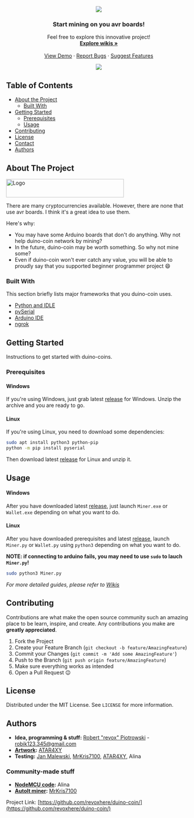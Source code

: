 <!--
*** Official duino coin readme
*** copyright by revox, 2019
*** Thanks to: othneildrew for providing nice template!
-->

<!-- LOGO -->
<br />
<p align="center">
  <a href="https://github.com/revoxhere/duino-coin">
    <img src="https://i.imgur.com/ZRRGDjs.png">
  </a>

  <h3 align="center">Start mining on you avr boards!</h3>

  <p align="center">
    Feel free to explore this innovative project! 
    <br />
    <a href="https://github.com/revoxhere/duino-coin/wiki"><strong>Explore wikis »</strong></a>
    <br />
    <br />
    <a href="https://github.com/revoxhere/duino-coin/">View Demo</a>
    ·
    <a href="https://github.com/revoxhere/duino-coin/issues">Report Bugs</a>
    ·
    <a href="https://github.com/revoxhere/duino-coin/issues">Suggest Features</a>
  </p>
</p>
<p align="center">
  <a href="https://github.com/revoxhere/duino-coin">
    <img src="https://i.imgur.com/4aKM2KU.png">
  </a>
</p>

<!-- TABLE OF CONTENTS -->
## Table of Contents

* [About the Project](#about-the-project)
  * [Built With](#built-with)
* [Getting Started](#getting-started)
  * [Prerequisites](#prerequisites)
  * [Usage](#usage)
* [Contributing](#contributing)
* [License](#license)
* [Contact](#contact)
* [Authors](#authors)


<!-- ABOUT THE PROJECT -->
## About The Project

 <a href="https://github.com/revoxhere/duino-coin">
  <img src="https://i.imgur.com/XxdhsUm.png" alt="Logo" width="320" height="50">
 </a>

There are many cryptocurrencies available. However, there are none that use avr boards. I think it's a great idea to use them.

Here's why:
* You may have some Arduino boards that don't do anything. Why not help duino-coin network by mining?
* In the future, duino-coin may be worth something. So why not mine some?
* Even if duino-coin won't ever catch any value, you will be able to proudly say that you supported beginner programmer project :smile:

### Built With
This section briefly lists major frameworks that you duino-coin uses.
* [Python and IDLE](https://www.python.org)
* [pySerial](https://pythonhosted.org/pyserial/)
* [Arduino IDE](https://www.arduino.cc)
* [ngrok](https://ngrok.com)

<!-- GETTING STARTED -->
## Getting Started

Instructions to get started with duino-coins.

### Prerequisites

#### Windows
If you're using Windows, just grab latest [release](https://github.com/revoxhere/duino-coin/releases) for Windows.
Unzip the archive and you are ready to go.

#### Linux
If you're using Linux, you need to download some dependencies:
```bash
sudo apt install python3 python-pip
python -m pip install pyserial
```
Then download latest [release](https://github.com/revoxhere/duino-coin/releases) for Linux and unzip it.

<!-- USAGE EXAMPLES -->
## Usage

#### Windows
After you have downloaded latest [release](https://github.com/revoxhere/duino-coin/releases), just launch `Miner.exe` or `Wallet.exe`
depending on what you want to do.

#### Linux
After you have downloaded prerequisites and latest [release](https://github.com/revoxhere/duino-coin/releases), launch `Miner.py` or `Wallet.py` using `python3`
depending on what you want to do.

**NOTE: if connecting to arduino fails, you may need to use `sudo` to lauch `Miner.py`!**
```bash
sudo python3 Miner.py
```

_For more detailed guides, please refer to [Wikis](https://github.com/revoxhere/duino-coin/wiki)_

<!-- CONTRIBUTING -->
## Contributing

Contributions are what make the open source community such an amazing place to be learn, inspire, and create. Any contributions you make are **greatly appreciated**.

1. Fork the Project
2. Create your Feature Branch (`git checkout -b feature/AmazingFeature`)
3. Commit your Changes (`git commit -m 'Add some AmazingFeature'`)
4. Push to the Branch (`git push origin feature/AmazingFeature`)
5. Make sure everything works as intended
6. Open a Pull Request :wink:

<!-- LICENSE -->
## License

Distributed under the MIT License. See `LICENSE` for more information.

<!-- AUTHORS -->
## Authors

* **Idea, programming & stuff:** [Robert "revox" Piotrowski](https://github.com/revoxhere/) - robik123.345@gmail.com
* **[Artwork](https://i.imgur.com/ZRRGDjs.png):** [ATAR4XY](https://www.youtube.com/channel/UC-gf5ejhDuAc_LMxvugPXbg)
* **Testing:** [Jan Malewski](https://www.youtube.com/channel/UCKxFuOCalYxlQoS7R6zilRQ), [MrKris7100](https://www.youtube.com/user/MrKris7100), [ATAR4XY](https://www.youtube.com/channel/UC-gf5ejhDuAc_LMxvugPXbg), Alina

### Community-made stuff

* **[NodeMCU code](https://github.com/revoxhere/duino-coin/blob/master/Community%20Miners/NodeMCU_Code.lua):** Alina
* **[AutoIt miner](https://github.com/revoxhere/duino-coin/blob/master/Community%20Miners/AutoIt%20Miner.au3):** [MrKris7100](https://www.youtube.com/user/MrKris7100)

Project Link: [https://github.com/revoxhere/duino-coin/](https://github.com/revoxhere/duino-coin/)
